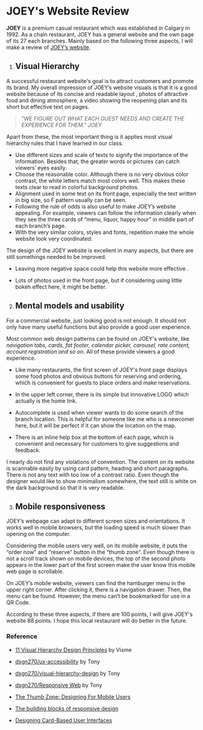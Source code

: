 # JOEY's Website Review 

**JOEY** is a premium casual restaurant which was established in Calgary in 1992. As a chain restaurant, JOEY has a general website and the own page of its 27 each branches. Mainly based on the following three aspects, I will make a review of [JOEY’s website](https://joeyrestaurants.com/).





1. ## **Visual Hierarchy**

A successful restaurant website's goal is to attract customers and promote its brand. My overall impression of JOEY’s website visuals is that it is a good website because of its concise and readable layout , photos of attractive food and dining atmosphere, a video showing the reopening plan and its short but effective text on pages. 



> *"WE FIGURE OUT WHAT EACH GUEST NEEDS AND CREATE THE EXPERIENCE FOR THEM."   JOEY*



Apart from these, the most important thing is it applies most visual hierarchy rules that I have learned in our class.

- Use different sizes and scale of texts to signify the importance of the information. Besides that, the greater words or pictures can catch viewers’ eyes easily.
- Choose the reasonable color. Although there is no very obvious color contrast, the white letters match most colors well. This makes these texts clear to read in colorful background photos.
- Alignment used in some text on its front page, especially the text written in big size, so F pattern usually can be seen. 
- Following the rule of odds is also useful to make JOEY’s website appealing. For example, viewers can follow the information clearly when they see the three cards of “menu, liquor, happy hour” in middle part of each branch’s page.
- With the very similar colors, styles and fonts, repetition make the whole website look very coordinated.

The design of the JOEY website is excellent in many aspects, but there are still somethings needed to be improved.

- Leaving more negative space could help this website more effective .

- Lots of photos used in the front page, but if considering using little bokeh effect here, it might be better.

  

2. ## **Mental models and usability**

For a commercial website, just looking good is not enough. It should not only have many useful functions but also provide a good user experience. 

Most common web design patterns can be found on JOEY's website, like *navigation tabs, cards, fat footer, calendar picker, carousel, rate content, account registration and so on*. All of these provide viewers a good experience.

- Like many restaurants, the first screen of JOEY's front page displays some food photos and obvious buttons for reserving and ordering, which is convenient for guests to place orders and make reservations. 
- In the upper left corner, there is its simple but innovative LOGO which actually is the home link.

- Autocomplete is used when viewer wants to do some search of the branch location. This is helpful for someone like me who is a newcomer here, but it will be perfect if it can show the location on the map. 


- There is an inline help box at the bottom of each page, which is convenient and necessary for customers to give suggestions and feedback. 


I nearly do not find any violations of convention. The content on its website is scannable easily by using card pattern, heading and short paragraphs. There is not any text with too low of a contrast ratio. Even though the designer would like to show minimalism somewhere, the text still is white on the dark background so that it is very readable. 



3. ## **Mobile responsiveness**

JOEY’s webpage can adapt to different screen sizes and orientations. It works well in mobile browsers, but the loading speed is much slower than opening on the computer. 

Considering the mobile users very well, on its mobile website, it puts the “order now” and “reserve” button in the “thumb zone”. Even though there is not a scroll track shown on mobile devices, the top of the second photo appears in the lower part of the first screen make the user know this mobile web page is scrollable. 

On JOEY’s mobile website, viewers can find the hamburger menu in the upper right corner. After clicking it, there is a navigation drawer. Then, the menu can be found. However, the menu can’t be bookmarked for use in a QR Code. 



According to these three aspects, if there are 100 points, I will give JOEY's website 88 points. I hope this local restaurant will do better in the future. 





### Reference

-  [11 Visual Hierarchy Design Principles](https://www.youtube.com/watch?v=ZXItTIjC0Wk&feature=youtu.be  )  by Visme

- [dsgn270/ux-accessibility](https://sait-wbdv.github.io/dsgn270/ux-accessibility/) by Tony

- [dsgn270/visual-hierarchy-design](https://sait-wbdv.github.io/dsgn270/visual-hierarchy-design/)  by Tony

- [dsgn270/Responsive Web](https://sait-wbdv.github.io/responsive-web/)  by Tony

- [The Thumb Zone: Designing For Mobile Users](https://www.smashingmagazine.com/2016/09/the-thumb-zone-designing-for-mobile-users/)  

- [The building blocks of responsive design](https://developer.mozilla.org/en-US/docs/Web/Progressive_web_apps/Responsive/responsive_design_building_blocks)

- [Designing Card-Based User Interfaces](https://www.smashingmagazine.com/2016/10/designing-card-based-user-interfaces/)

  



